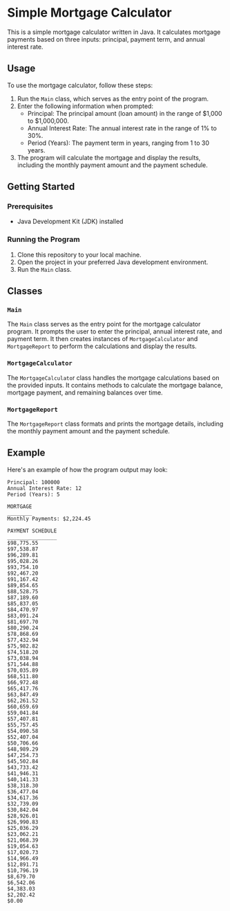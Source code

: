 # Simple Mortgage Calculator

This is a simple mortgage calculator written in Java. It calculates mortgage payments based on three inputs: principal, payment term, and annual interest rate.

## Usage

To use the mortgage calculator, follow these steps:

1. Run the `Main` class, which serves as the entry point of the program.
2. Enter the following information when prompted:
   - Principal: The principal amount (loan amount) in the range of $1,000 to $1,000,000.
   - Annual Interest Rate: The annual interest rate in the range of 1% to 30%.
   - Period (Years): The payment term in years, ranging from 1 to 30 years.
3. The program will calculate the mortgage and display the results, including the monthly payment amount and the payment schedule.


## Getting Started

### Prerequisites

- Java Development Kit (JDK) installed

### Running the Program

1. Clone this repository to your local machine.
2. Open the project in your preferred Java development environment.
3. Run the `Main` class.


## Classes

### `Main`
The `Main` class serves as the entry point for the mortgage calculator program. It prompts the user to enter the principal, annual interest rate, and payment term. It then creates instances of `MortgageCalculator` and `MortgageReport` to perform the calculations and display the results.

### `MortgageCalculator`
The `MortgageCalculato`r class handles the mortgage calculations based on the provided inputs. It contains methods to calculate the mortgage balance, mortgage payment, and remaining balances over time.

### `MortgageReport`
The `MortgageReport` class formats and prints the mortgage details, including the monthly payment amount and the payment schedule.


## Example

Here's an example of how the program output may look:
```
Principal: 100000
Annual Interest Rate: 12
Period (Years): 5

MORTGAGE
________
Monthly Payments: $2,224.45

PAYMENT SCHEDULE
________________
$98,775.55
$97,538.87
$96,289.81
$95,028.26
$93,754.10
$92,467.20
$91,167.42
$89,854.65
$88,528.75
$87,189.60
$85,837.05
$84,470.97
$83,091.24
$81,697.70
$80,290.24
$78,868.69
$77,432.94
$75,982.82
$74,518.20
$73,038.94
$71,544.88
$70,035.89
$68,511.80
$66,972.48
$65,417.76
$63,847.49
$62,261.52
$60,659.69
$59,041.84
$57,407.81
$55,757.45
$54,090.58
$52,407.04
$50,706.66
$48,989.29
$47,254.73
$45,502.84
$43,733.42
$41,946.31
$40,141.33
$38,318.30
$36,477.04
$34,617.36
$32,739.09
$30,842.04
$28,926.01
$26,990.83
$25,036.29
$23,062.21
$21,068.39
$19,054.63
$17,020.73
$14,966.49
$12,891.71
$10,796.19
$8,679.70
$6,542.06
$4,383.03
$2,202.42
$0.00
```
